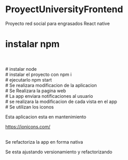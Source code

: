 # ProyectUniversityFrontend
Proyecto red social para engrasados React native 
<br>
# instalar npm 
<br>
<br>
# instalar node 
<br>
# instalar el proyecto con npm i
<br>
# ejecutarlo npm start
<br>
# Se realizara modificacion de la aplicacion
<br>
# Se Realizara la pagina web
<br>
# La app enviara notificaciones al usuario
<br>
# se realizara la modificacion de cada vista en el app
<br>
# Se utilizan los iconos

Esta aplicacion esta en mantenimiento
<br>

https://ionicons.com/


<br>
Se refactoriza la app en forma nativa 

Se esta ajustando versionamiento y refactorizando
